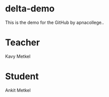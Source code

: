 # delta-demo
This is the demo for the GitHub by apnacollege..


# Teacher
Kavy Metkel

# Student 
Ankit Metkel